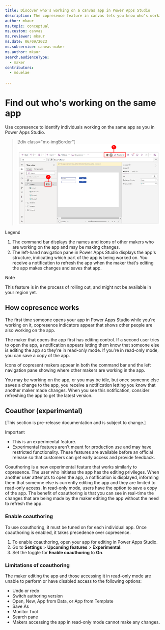 ```yaml
---
title: Discover who's working on a canvas app in Power Apps Studio
description: The copresence feature in canvas lets you know who's working on the app.
author: mkaur
ms.topic: conceptual
ms.custom: canvas
ms.reviewer: mkaur
ms.date: 06/09/2023
ms.subservice: canvas-maker
ms.author: mkaur
search.audienceType: 
  - maker
contributors:
  - mduelae
  
---
```


# Find out who's working on the same app

Use copresence to identify individuals working on the same app as you in Power Apps Studio. 

> [!div class="mx-imgBorder"] 
> ![Copresence in Power Apps Studio.](media/copresence/canvas-copresence.png)

Legend

1. The command bar displays the names and icons of other makers who are working on the app and may be making changes. 
2. The left-hand navigation pane in Power Apps Studio displays the app's structure, indicating which part of the app is being worked on. You receive a notification to refresh the app when the maker that's editing the app makes changes and saves that app.

> [!NOTE]
> This feature is in the process of rolling out, and might not be available in your region yet.

## How copresence works

The first time someone opens your app in Power Apps Studio while you're working on it, copresence indicators appear that shows other people are also working on the app. 

The maker that opens the app first has editing control. If a second user tries to open the app, a notification appears letting them know that someone else is editing the app so they're in read-only mode. If you're in read-only mode, you can save a copy of the app.

Icons of copresent makers appear in both the command bar and the left navigation pane showing where other makers are working in the app.

You may be working on the app, or you may be idle, but once someone else saves a change to the app, you receive a notification letting you know that another maker made changes. When you see this notification, consider refreshing the app to get the latest version.

## Coauthor (experimental)

[This section is pre-release documentation and is subject to change.]

> [!IMPORTANT]
> - This is an experimental feature.
> - Experimental features aren’t meant for production use and may have restricted functionality. These features are available before an official release so that customers can get early access and provide feedback.

Coauthoring is a new experimental feature that works similarly to copresence. The user who initiates the app has the editing privileges. When another user attempts to open the app, a notification is displayed, informing them that someone else is currently editing the app and they are limited to read-only access. In read-only mode, users have the option to save a copy of the app. The benefit of coauthoring is that you can see in real-time the changes that are being made by the maker editing the app without the need to refresh the app.

### Enable coauthoring

To use coauthoring, it must be tuned on for each individual app. Once coauthoring is enabled, it takes precedence over copresence.

1. To enable coauthoring, open your app for editing in Power Apps Studio.
2. Go to **Settings** > **Upcoming features** > **Experimental**.
3. Set the toggle for **Enable coauthoring** to **On**.


### Limitations of coauthoring

The maker editing the app and those accessing it in read-only mode are unable to perform or have disabled access to the following options:

- Undo or redo
- Switch authoring version
- Open, New, App from Data, or App from Template
- Save As
- Monitor Tool
- Search pane
- Makers accessing the app in read-only mode cannot make any changes.


